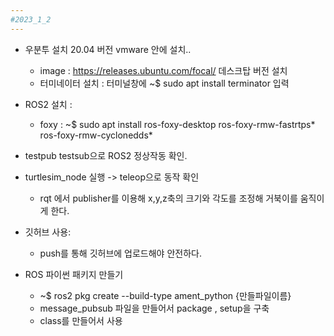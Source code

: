 ```yaml
---
#2023_1_2
---
```

* 우분투 설치 20.04 버전 vmware 안에 설치..
  * image : https://releases.ubuntu.com/focal/ 데스크탑 버전 설치
  * 터미네이터 설치 : 터미널창에 ~$ sudo apt install terminator 입력

* ROS2 설치 :
  * foxy : ~$ sudo apt install ros-foxy-desktop ros-foxy-rmw-fastrtps* ros-foxy-rmw-cyclonedds*

* testpub testsub으로 ROS2 정상작동 확인.

* turtlesim_node 실행 -> teleop으로 동작 확인
  * rqt 에서 publisher를 이용해 x,y,z축의 크기와 각도를 조정해 거북이를 움직이게 한다.

* 깃허브 사용:
  * push를 통해 깃허브에 업로드해야 안전하다.

* ROS 파이썬 패키지 만들기
  * ~$ ros2 pkg create --build-type ament_python {만들파일이름}
  * message_pubsub 파일을 만들어서 package , setup을 구축
  * class를 만들어서 사용


